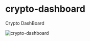 # crypto-dashboard

Crypto DashBoard 

![crypto-dashboard](https://github.com/pemaram/crypto-dashboard/blob/main/gif/crypto-dashboard.gif)

